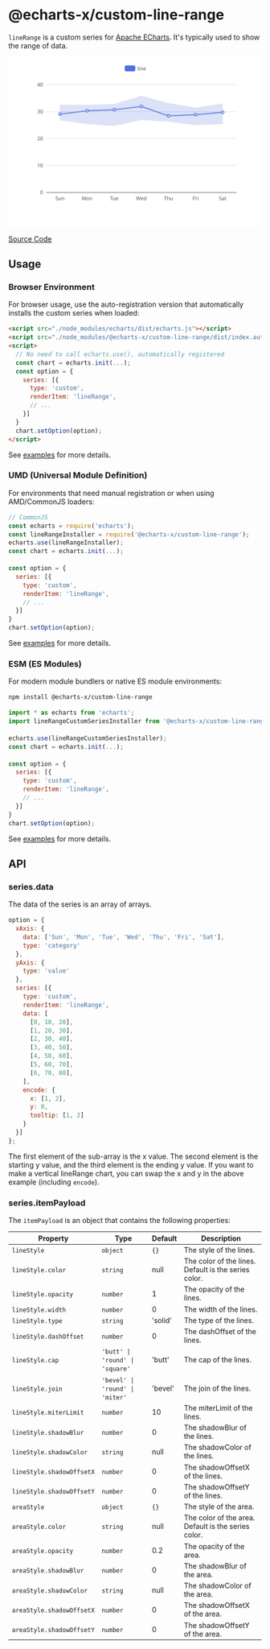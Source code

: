 # @echarts-x/custom-line-range

`lineRange` is a custom series for [Apache ECharts](https://github.com/apache/echarts). It's typically used to show the range of data.

![lineRange](https://raw.githubusercontent.com/apache/echarts-custom-series/main/custom-series/lineRange/screenshots/lineRange.svg)

[Source Code](https://github.com/apache/echarts-custom-series/tree/main/custom-series/lineRange)

## Usage

### Browser Environment

For browser usage, use the auto-registration version that automatically installs the custom series when loaded:

```html
<script src="./node_modules/echarts/dist/echarts.js"></script>
<script src="./node_modules/@echarts-x/custom-line-range/dist/index.auto.js"></script>
<script>
  // No need to call echarts.use(), automatically registered
  const chart = echarts.init(...);
  const option = {
    series: [{
      type: 'custom',
      renderItem: 'lineRange',
      // ...
    }]
  }
  chart.setOption(option);
</script>
```

See [examples](./examples) for more details.

### UMD (Universal Module Definition)

For environments that need manual registration or when using AMD/CommonJS loaders:

```js
// CommonJS
const echarts = require('echarts');
const lineRangeInstaller = require('@echarts-x/custom-line-range');
echarts.use(lineRangeInstaller);
const chart = echarts.init(...);

const option = {
  series: [{
    type: 'custom',
    renderItem: 'lineRange',
    // ...
  }]
}
chart.setOption(option);
```

See [examples](./examples) for more details.

### ESM (ES Modules)

For modern module bundlers or native ES module environments:

```bash
npm install @echarts-x/custom-line-range
```

```js
import * as echarts from 'echarts';
import lineRangeCustomSeriesInstaller from '@echarts-x/custom-line-range';

echarts.use(lineRangeCustomSeriesInstaller);
const chart = echarts.init(...);

const option = {
  series: [{
    type: 'custom',
    renderItem: 'lineRange',
    // ...
  }]
}
chart.setOption(option);
```

See [examples](./examples) for more details.

## API

### series.data

The data of the series is an array of arrays.

```js
option = {
  xAxis: {
    data: ['Sun', 'Mon', 'Tue', 'Wed', 'Thu', 'Fri', 'Sat'],
    type: 'category'
  },
  yAxis: {
    type: 'value'
  },
  series: [{
    type: 'custom',
    renderItem: 'lineRange',
    data: [
      [0, 10, 20],
      [1, 20, 30],
      [2, 30, 40],
      [3, 40, 50],
      [4, 50, 60],
      [5, 60, 70],
      [6, 70, 80],
    ],
    encode: {
      x: [1, 2],
      y: 0,
      tooltip: [1, 2]
    }
  }]
};
```

The first element of the sub-array is the x value. The second element is the starting y value, and the third element is the ending y value. If you want to make a vertical lineRange chart, you can swap the x and y in the above example (including `encode`).

### series.itemPayload

The `itemPayload` is an object that contains the following properties:

| Property | Type | Default | Description |
| -------- | ---- | ------- | ----------- |
| `lineStyle` | `object` | `{}` | The style of the lines. |
| `lineStyle.color` | `string` | null | The color of the lines. Default is the series color. |
| `lineStyle.opacity` | `number` | 1 | The opacity of the lines. |
| `lineStyle.width` | `number` | 0 | The width of the lines. |
| `lineStyle.type` | `string` | 'solid' | The type of the lines. |
| `lineStyle.dashOffset` | `number` | 0 | The dashOffset of the lines. |
| `lineStyle.cap` | `'butt' \| 'round' \| 'square'` | 'butt' | The cap of the lines. |
| `lineStyle.join` | `'bevel' \| 'round' \| 'miter'` | 'bevel' | The join of the lines. |
| `lineStyle.miterLimit` | `number` | 10 | The miterLimit of the lines. |
| `lineStyle.shadowBlur` | `number` | 0 | The shadowBlur of the lines. |
| `lineStyle.shadowColor` | `string` | null | The shadowColor of the lines. |
| `lineStyle.shadowOffsetX` | `number` | 0 | The shadowOffsetX of the lines. |
| `lineStyle.shadowOffsetY` | `number` | 0 | The shadowOffsetY of the lines. |
| `areaStyle` | `object` | `{}` | The style of the area. |
| `areaStyle.color` | `string` | null | The color of the area. Default is the series color. |
| `areaStyle.opacity` | `number` | 0.2 | The opacity of the area. |
| `areaStyle.shadowBlur` | `number` | 0 | The shadowBlur of the area. |
| `areaStyle.shadowColor` | `string` | null | The shadowColor of the area. |
| `areaStyle.shadowOffsetX` | `number` | 0 | The shadowOffsetX of the area. |
| `areaStyle.shadowOffsetY` | `number` | 0 | The shadowOffsetY of the area. |
